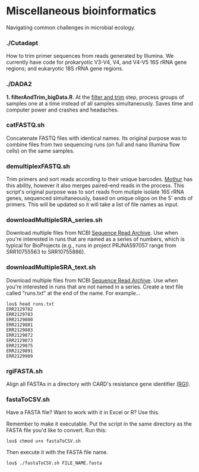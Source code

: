 # Miscellaneous bioinformatics

Navigating common challenges in microbial ecology.

### ./Cutadapt
How to trim primer sequences from reads generated by Illumina. We currently have code for prokaryotic V3-V4, V4, and V4-V5 16S rRNA gene regions; and eukaryotic 18S rRNA gene regions.


### ./DADA2
<b>1. filterAndTrim_bigData.R</b>. At the [filter and trim](https://benjjneb.github.io/dada2/tutorial.html) step, process groups of samples one at a time instead of all samples simultaneously. Saves time and computer power and crashes and headaches.


### catFASTQ.sh
Concatenate FASTQ files with identical names. Its original purpose was to combine files from two sequencing runs (on full and nano Illumina flow cells) on the same samples. 


### demultiplexFASTQ.sh
Trim primers and sort reads according to their unique barcodes. [Mothur](https://mothur.org/wiki/make.contigs/) has this ability, however it also merges paired-end reads in the process. This script's original purpose was to sort reads from mutiple isolate 16S rRNA genes, sequenced simultaneously, based on unique oligos on the 5' ends of primers. This will be updated so it will take a list of file names as input.


### downloadMultipleSRA_series.sh
Download multiple files from NCBI [Sequence Read Archive](https://www.ncbi.nlm.nih.gov/sra). Use when you're interested in runs that are named as a series of numbers, which is typical for BioProjects (e.g., runs in project PRJNA597057 range from SRR10755563 to SRR10755886).


### downloadMultipleSRA_text.sh
Download multiple files from NCBI [Sequence Read Archive](https://www.ncbi.nlm.nih.gov/sra). Use when you're interested in runs that are not named in a series. Create a text file called "runs.txt" at the end of the name. For example...

```
lou$ head runs.txt
ERR2129782
ERR2129783
ERR2129800
ERR2129801
ERR2129803
ERR2129872
ERR2129873
ERR2129875
ERR2129891
ERR2129909
````


### rgiFASTA.sh
Align all FASTAs in a directory with CARD's resistance gene identifier ([RGI](https://card.mcmaster.ca/analyze/rgi)).


### fastaToCSV.sh
Have a FASTA file? Want to work with it in Excel or R? Use this. 

Remember to make it executable. Put the script in the same directory as the FASTA file you'd like to convert. Run this:
```
lou$ chmod u+x fastaToCSV.sh
```

Then execute it with the FASTA file name.
```
lou$ ./fastaToCSV.sh FILE_NAME.fasta
```
